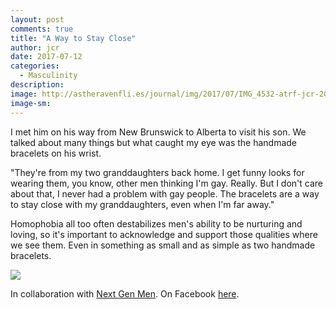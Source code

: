 ```yaml
---
layout: post
comments: true
title: "A Way to Stay Close"
author: jcr
date: 2017-07-12
categories:
  - Masculinity
description: 
image: http://astheravenfli.es/journal/img/2017/07/IMG_4532-atrf-jcr-2000-web.jpg
image-sm:
---
```


I met him on his way from New Brunswick to Alberta to visit his son. We talked about many things but what caught my eye was the handmade bracelets on his wrist.

"They're from my two granddaughters back home. I get funny looks for wearing them, you know, other men thinking I'm gay. Really. But I don't care about that, I never had a problem with gay people. The bracelets are a way to stay close with my granddaughters, even when I'm far away."

Homophobia all too often destabilizes men's ability to be nurturing and loving, so it's important to acknowledge and support those qualities where we see them. Even in something as small and as simple as two handmade bracelets.

<img src="http://astheravenfli.es/journal/img/2017/07/IMG_4533-atrf-jcr-2000-web.jpg">

In collaboration with <a href="http://nextgenmen.ca" target="blank">Next Gen Men</a>. On Facebook <a href="https://www.facebook.com/chairsandtablesorg/posts/978477548961661" target="blank">here</a>.